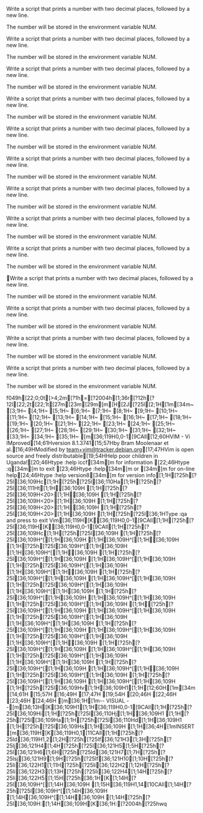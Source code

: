 Write a script that prints a number with two decimal places, followed by a new line.



The number will be stored in the environment variable NUM.



Write a script that prints a number with two decimal places, followed by a new line.



The number will be stored in the environment variable NUM.



Write a script that prints a number with two decimal places, followed by a new line.



The number will be stored in the environment variable NUM.



Write a script that prints a number with two decimal places, followed by a new line.



The number will be stored in the environment variable NUM.



Write a script that prints a number with two decimal places, followed by a new line.



The number will be stored in the environment variable NUM.



Write a script that prints a number with two decimal places, followed by a new line.



The number will be stored in the environment variable NUM.



Write a script that prints a number with two decimal places, followed by a new line.



The number will be stored in the environment variable NUM.



Write a script that prints a number with two decimal places, followed by a new line.



The number will be stored in the environment variable NUM.



Write a script that prints a number with two decimal places, followed by a new line.



The number will be stored in the environment variable NUM.



Write a script that prints a number with two decimal places, followed by a new line.



The number will be stored in the environment variable NUM.



Write a script that prints a number with two decimal places, followed by a new line.



The number will be stored in the environment variable NUM.



Write a script that prints a number with two decimal places, followed by a new line.



The number will be stored in the environment variable NUM.



Write a script that prints a number with two decimal places, followed by a new line.



The number will be stored in the environment variable NUM.



 f049h[22;0;0t[>4;2m[?1h=[?2004h[1;36r[?12h[?12l[22;2t[22;1t[27m[23m[29m[m[H[2J[?25l[2;1H[1m[34m~                                                                                                                                       [3;1H~                                                                                                                                       [4;1H~                                                                                                                                       [5;1H~                                                                                                                                       [6;1H~                                                                                                                                       [7;1H~                                                                                                                                       [8;1H~                                                                                                                                       [9;1H~                                                                                                                                       [10;1H~                                                                                                                                       [11;1H~                                                                                                                                       [12;1H~                                                                                                                                       [13;1H~                                                                                                                                       [14;1H~                                                                                                                                       [15;1H~                                                                                                                                       [16;1H~                                                                                                                                       [17;1H~                                                                                                                                       [18;1H~                                                                                                                                       [19;1H~                                                                                                                                       [20;1H~                                                                                                                                       [21;1H~                                                                                                                                       [22;1H~                                                                                                                                       [23;1H~                                                                                                                                       [24;1H~                                                                                                                                       [25;1H~                                                                                                                                       [26;1H~                                                                                                                                       [27;1H~                                                                                                                                       [28;1H~                                                                                                                                       [29;1H~                                                                                                                                       [30;1H~                                                                                                                                       [31;1H~                                                                                                                                       [32;1H~                                                                                                                                       [33;1H~                                                                                                                                       [34;1H~                                                                                                                                       [35;1H~                                                                                                                                       [m[36;119H0,0-1[9CAll[12;60HVIM - Vi IMproved[14;61Hversion 8.1.3741[15;57Hby Bram Moolenaar et al.[16;49HModified by team+vim@tracker.debian.org[17;47HVim is open source and freely distributable[19;54HHelp poor children in Uganda![20;46Htype  :help iccf[34m<Enter>[m       for information [22;46Htype  :q[34m<Enter>[m               to exit         [23;46Htype  :help[34m<Enter>[m  or  [34m<F1>[m  for on-line help[24;46Htype  :help version8[34m<Enter>[m   for version info[1;1H[?25h[?25l[36;109Hc[1;1H[?25h[?25l[36;110Ha[1;1H[?25h[?25l[36;111Ht[1;1H[36;109H   [1;1H[?25h[?25l[36;109H<20>[1;1H[36;109H    [1;1H[?25h[?25l[36;109H<20>[1;1H[36;109H    [1;1H[?25h[?25l[36;109H<20>[1;1H[36;109H    [1;1H[?25h[?25l[36;109H<20>[1;1H[36;109H    [1;1H[?25h[?25l[36;1HType  :qa  and press <Enter> to exit Vim[36;119H[K[36;119H0,0-1[9CAll[1;1H[?25h[?25l[36;119H[K[36;119H0,0-1[9CAll[1;1H[?25h[?25l[36;109Hc[1;1H[?25h[?25l[36;109H [1;1H[?25h[?25l[36;109H^[[1;1H[36;109H  [1;1H[36;109H^[[1;1H[36;109H  [1;1H[?25h[?25l[36;109H^[[1;1H[36;109H  [1;1H[36;109H^[[1;1H[36;109H  [1;1H[?25h[?25l[36;109H^[[1;1H[36;109H  [1;1H[36;109H^[[1;1H[36;109H  [1;1H[?25h[?25l[36;109H^[[1;1H[36;109H  [1;1H[36;109H^[[1;1H[36;109H  [1;1H[?25h[?25l[36;109H^[[1;1H[36;109H  [1;1H[36;109H^[[1;1H[36;109H  [1;1H[?25h[?25l[36;109H^[[1;1H[36;109H  [1;1H[36;109H^[[1;1H[36;109H  [1;1H[?25h[?25l[36;109H^[[1;1H[36;109H  [1;1H[36;109H^[[1;1H[36;109H  [1;1H[?25h[?25l[36;109H^[[1;1H[36;109H  [1;1H[?25h[?25l[36;109H^[[1;1H[36;109H  [1;1H[36;109H^[[1;1H[36;109H  [1;1H[?25h[?25l[36;109H^[[1;1H[36;109H  [1;1H[36;109H^[[1;1H[36;109H  [1;1H[?25h[?25l[36;109H^[[1;1H[36;109H  [1;1H[36;109H^[[1;1H[36;109H  [1;1H[?25h[?25l[36;109H^[[1;1H[36;109H  [1;1H[36;109H^[[1;1H[36;109H  [1;1H[?25h[?25l[36;109H^[[1;1H[36;109H  [1;1H[36;109H^[[1;1H[36;109H  [1;1H[?25h[?25l[36;109H^[[1;1H[36;109H  [1;1H[36;109H^[[1;1H[36;109H  [1;1H[?25h[?25l[36;109H^[[1;1H[36;109H  [1;1H[36;109H^[[1;1H[36;109H  [1;1H[?25h[?25l[36;109H^[[1;1H[36;109H  [1;1H[?25h[?25l[36;109H^[[1;1H[36;109H  [1;1H[36;109H^[[1;1H[36;109H  [1;1H[?25h[?25l[36;109Hv[1;1H[36;109H1[1;1H[12;60H[1m[34m                 [14;61H                [15;57H                        [16;49H                                       [17;47H                                           [19;54H                             [20;46H                                              [22;46H                                              [23;46H                                              [24;46H                                              [m[36;1H[1m-- VISUAL --[m[36;13H[K[36;109H1[1;1H[36;119H0,0-1[9CAll[1;1H[?25h[?25l[36;109Hi[1;1H[?25h[?25l[36;110Hj[1;1H[36;109H1 [1;1H[?25h[?25l[36;109Ha[1;1H[?25h[?25l[36;110Hd[1;1H[36;109H1 [1;1H[?25h[?25l[36;109Hs[1;1H[36;109H [1;1H[36;4H[1mINSERT [m[36;119H[K[36;119H0,1[11CAll[1;1H[?25h[?25ld[36;119H1,2[1;2H[?25h[?25lf[36;121H3[1;3H[?25h[?25lj[36;121H4[1;4H[?25h[?25l[36;121H5[1;5H[?25h[?25l[36;121H6[1;6H[?25h[?25ld[36;121H7[1;7H[?25h[?25lsj[36;121H9[1;9H[?25h[?25lf[36;121H10[1;10H[?25h[?25li[36;122H1[1;11H[?25h[?25li[36;122H2[1;12H[?25h[?25li[36;122H3[1;13H[?25h[?25li[36;122H4[1;14H[?25h[?25li[36;122H5[1;15H[?25h[36;1H[K[1;14H[?25l[36;109H^[[1;14H[36;109H  [1;15H[36;119H1,14[10CAll[1;14H[?25h[?25l[36;109H^[[1;14H[36;109H  [1;14H[36;109H^[[1;14H[36;109H  [1;14H[?25h[?25l[36;109H:[1;14H[36;109H[K[36;1H:[?2004h[?25hwq
